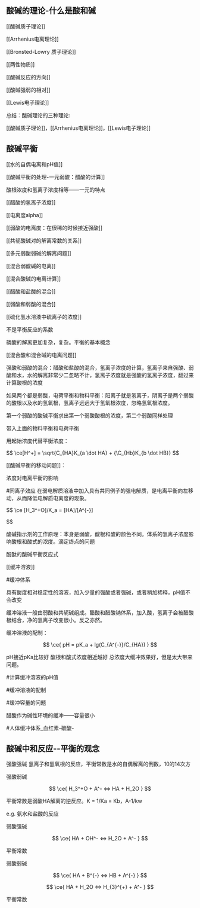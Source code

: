 
## 酸碱的理论-什么是酸和碱

[[酸碱质子理论]]


[[Arrhenius电离理论]]

[[Bronsted-Lowry 质子理论]]

[[两性物质]]

[[酸碱反应的方向]]

[[酸碱强弱的相对]]

[[Lewis电子理论]]

总结：酸碱理论的三种理论:

[[酸碱质子理论]]，[[Arrhenius电离理论]]，[[Lewis电子理论]]

## 酸碱平衡

[[水的自偶电离和pH值]]

[[酸碱平衡的处理-一元弱酸：醋酸的计算]]

酸根浓度和氢离子浓度相等——一元的特点

[[醋酸的氢离子浓度]]

[[电离度alpha]]

[[弱酸的电离度：在很稀的时候接近强酸]]

[[共轭酸碱对的解离常数的关系]]

[[多元弱酸弱碱的解离问题]]

[[混合弱酸碱的电离]]

[[混合酸碱的电离计算]]

[[醋酸和盐酸的混合]]

[[弱酸和弱酸的混合]]

[[硫化氢水溶液中硫离子的浓度]]

不是平衡反应的系数

磷酸的解离更加复杂，复杂。平衡的基本概念

[[混合酸和混合碱的电离问题]]

强酸和弱酸的混合：醋酸和盐酸的混合，氢离子浓度的计算，氢离子来自强酸、弱酸和水，水的解离非常少二忽略不计，氢离子浓度就是强酸的氢离子浓度，翻过来计算酸根的浓度

如果两个都是弱酸，电荷平衡和物料平衡：阳离子就是氢离子，阴离子是两个弱酸的酸根以及水的氢氧根，氢离子远远大于氢氧根浓度，忽略氢氧根浓度。

第一个弱酸的酸碱平衡求出第一个弱酸酸根的浓度，第二个弱酸同样处理

带入上面的物料平衡和电荷平衡

用起始浓度代替平衡浓度：

$$
\ce[H^+] = \sqrt{C_{HA}K_{a \dot HA} + {\C_{Hb}K_{b \dot HB}}
$$




[[酸碱平衡的移动问题]]：

浓度对电离平衡的影响

#同离子效应
在弱电解质溶液中加入具有共同例子的强电解质，是电离平衡向左移动，从而降低电解质电离度的现象。

$$
\ce
[H_3^+O]/K_a = [HA]/[A^{-}]

$$

酸碱指示剂的工作原理：本身是弱酸，酸根和酸的颜色不同。体系的氢离子浓度影响酸根和酸式的浓度。滴定终点的问题

酚酞的酸碱平衡反应式

[[缓冲溶液]]

#缓冲体系

具有酸度相对稳定性的溶液，加入少量的强酸或者强碱，或者稍加稀释，pH值不会改变

缓冲溶液一般由弱酸和共轭碱组成。醋酸和醋酸钠体系，加入酸，氢离子会被醋酸根结合，净的氢离子改变很小。反之亦然。

缓冲溶液的配制：

$$
\ce{
pH = pK_a + lg(C_{A^{-}}/C_{HA})
}
$$

pH接近pKa比较好
酸根和酸式浓度相近越好
总浓度大缓冲效果好，但是太大带来问题。

#计算缓冲溶液的pH值

#缓冲溶液的配制

#缓冲容量的问题

醋酸作为碱性环境的缓冲——容量很小

#人体缓冲体系_血红素-碳酸- 

## 酸碱中和反应--平衡的观念

强酸强碱
氢离子和氢氧根的反应，平衡常数是水的自偶解离的倒数，10的14次方

强酸弱碱

$$
\ce{
H_3^+O + A^- <=> HA + H_2O
}
$$

平衡常数是弱酸HA解离的逆反应。K = 1/Ka = Kb，A-1/kw

e.g. 氨水和盐酸的反应

弱酸强碱

  
$$
\ce{
HA + OH^- <=> H_2O + A^-
}
$$

平衡常数


弱酸弱碱

$$
\ce{
HA + B^{-} <=> HB + A^{-}
}
$$


$$
\ce{
HA + H_2O <=> H_{3}^{+} + A^-
}
$$

平衡常数
















